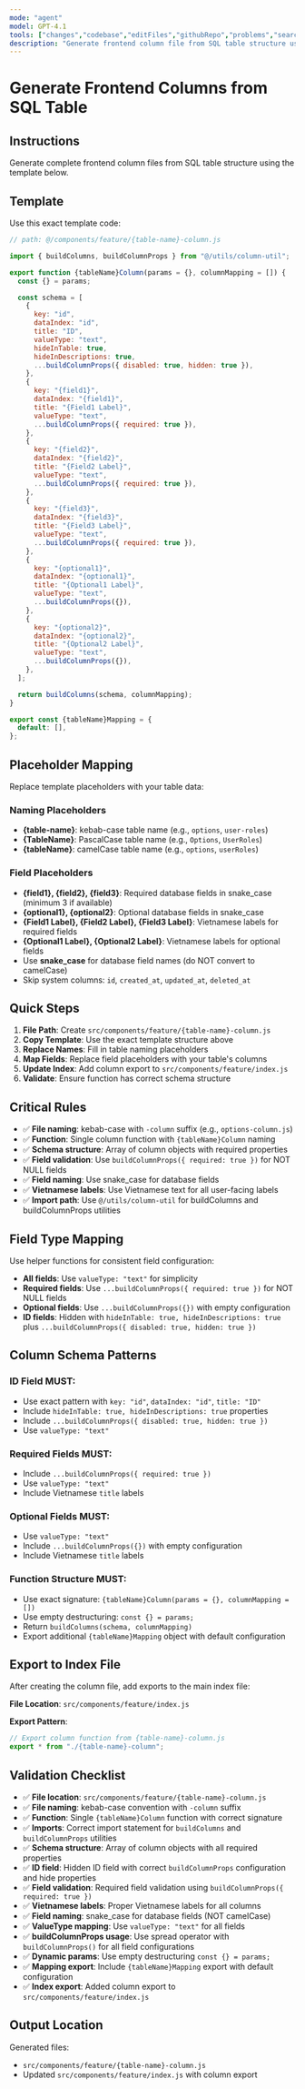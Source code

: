 ```yaml
---
mode: "agent"
model: GPT-4.1
tools: ["changes","codebase","editFiles","githubRepo","problems","search","searchResults"]
description: "Generate frontend column file from SQL table structure using template code"
---
```


# Generate Frontend Columns from SQL Table

## Instructions

Generate complete frontend column files from SQL table structure using the template below.

## Template

Use this exact template code:

```javascript
// path: @/components/feature/{table-name}-column.js

import { buildColumns, buildColumnProps } from "@/utils/column-util";

export function {tableName}Column(params = {}, columnMapping = []) {
  const {} = params;

  const schema = [
    {
      key: "id",
      dataIndex: "id",
      title: "ID",
      valueType: "text",
      hideInTable: true,
      hideInDescriptions: true,
      ...buildColumnProps({ disabled: true, hidden: true }),
    },
    {
      key: "{field1}",
      dataIndex: "{field1}",
      title: "{Field1 Label}",
      valueType: "text",
      ...buildColumnProps({ required: true }),
    },
    {
      key: "{field2}",
      dataIndex: "{field2}",
      title: "{Field2 Label}",
      valueType: "text",
      ...buildColumnProps({ required: true }),
    },
    {
      key: "{field3}",
      dataIndex: "{field3}",
      title: "{Field3 Label}",
      valueType: "text",
      ...buildColumnProps({ required: true }),
    },
    {
      key: "{optional1}",
      dataIndex: "{optional1}",
      title: "{Optional1 Label}",
      valueType: "text",
      ...buildColumnProps({}),
    },
    {
      key: "{optional2}",
      dataIndex: "{optional2}",
      title: "{Optional2 Label}",
      valueType: "text",
      ...buildColumnProps({}),
    },
  ];

  return buildColumns(schema, columnMapping);
}

export const {tableName}Mapping = {
  default: [],
};
```

## Placeholder Mapping

Replace template placeholders with your table data:

### Naming Placeholders

- **{table-name}**: kebab-case table name (e.g., `options`, `user-roles`)
- **{TableName}**: PascalCase table name (e.g., `Options`, `UserRoles`)
- **{tableName}**: camelCase table name (e.g., `options`, `userRoles`)

### Field Placeholders

- **{field1}, {field2}, {field3}**: Required database fields in snake_case (minimum 3 if available)
- **{optional1}, {optional2}**: Optional database fields in snake_case
- **{Field1 Label}, {Field2 Label}, {Field3 Label}**: Vietnamese labels for required fields
- **{Optional1 Label}, {Optional2 Label}**: Vietnamese labels for optional fields
- Use **snake_case** for database field names (do NOT convert to camelCase)
- Skip system columns: `id`, `created_at`, `updated_at`, `deleted_at`

## Quick Steps

1. **File Path**: Create `src/components/feature/{table-name}-column.js`
2. **Copy Template**: Use the exact template structure above
3. **Replace Names**: Fill in table naming placeholders
4. **Map Fields**: Replace field placeholders with your table's columns
5. **Update Index**: Add column export to `src/components/feature/index.js`
6. **Validate**: Ensure function has correct schema structure

## Critical Rules

- ✅ **File naming**: kebab-case with `-column` suffix (e.g., `options-column.js`)
- ✅ **Function**: Single column function with `{tableName}Column` naming
- ✅ **Schema structure**: Array of column objects with required properties
- ✅ **Field validation**: Use `buildColumnProps({ required: true })` for NOT NULL fields
- ✅ **Field naming**: Use snake_case for database fields
- ✅ **Vietnamese labels**: Use Vietnamese text for all user-facing labels
- ✅ **Import path**: Use `@/utils/column-util` for buildColumns and buildColumnProps utilities

## Field Type Mapping

Use helper functions for consistent field configuration:

- **All fields**: Use `valueType: "text"` for simplicity
- **Required fields**: Use `...buildColumnProps({ required: true })` for NOT NULL fields
- **Optional fields**: Use `...buildColumnProps({})` with empty configuration
- **ID fields**: Hidden with `hideInTable: true, hideInDescriptions: true` plus `...buildColumnProps({ disabled: true, hidden: true })`

## Column Schema Patterns

### ID Field MUST:

- Use exact pattern with `key: "id"`, `dataIndex: "id"`, `title: "ID"`
- Include `hideInTable: true, hideInDescriptions: true` properties
- Include `...buildColumnProps({ disabled: true, hidden: true })`
- Use `valueType: "text"`

### Required Fields MUST:

- Include `...buildColumnProps({ required: true })`
- Use `valueType: "text"`
- Include Vietnamese `title` labels

### Optional Fields MUST:

- Use `valueType: "text"`
- Include `...buildColumnProps({})` with empty configuration
- Include Vietnamese `title` labels

### Function Structure MUST:

- Use exact signature: `{tableName}Column(params = {}, columnMapping = [])`
- Use empty destructuring: `const {} = params;`
- Return `buildColumns(schema, columnMapping)`
- Export additional `{tableName}Mapping` object with default configuration

## Export to Index File

After creating the column file, add exports to the main index file:

**File Location**: `src/components/feature/index.js`

**Export Pattern**:

```javascript
// Export column function from {table-name}-column.js
export * from "./{table-name}-column";
```

## Validation Checklist

- ✅ **File location**: `src/components/feature/{table-name}-column.js`
- ✅ **File naming**: kebab-case convention with `-column` suffix
- ✅ **Function**: Single `{tableName}Column` function with correct signature
- ✅ **Imports**: Correct import statement for `buildColumns` and `buildColumnProps` utilities
- ✅ **Schema structure**: Array of column objects with all required properties
- ✅ **ID field**: Hidden ID field with correct `buildColumnProps` configuration and hide properties
- ✅ **Field validation**: Required field validation using `buildColumnProps({ required: true })`
- ✅ **Vietnamese labels**: Proper Vietnamese labels for all columns
- ✅ **Field naming**: snake_case for database fields (NOT camelCase)
- ✅ **ValueType mapping**: Use `valueType: "text"` for all fields
- ✅ **buildColumnProps usage**: Use spread operator with `buildColumnProps()` for all field configurations
- ✅ **Dynamic params**: Use empty destructuring `const {} = params;`
- ✅ **Mapping export**: Include `{tableName}Mapping` export with default configuration
- ✅ **Index export**: Added column export to `src/components/feature/index.js`

## Output Location

Generated files:

- `src/components/feature/{table-name}-column.js`
- Updated `src/components/feature/index.js` with column export
